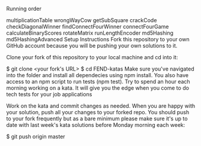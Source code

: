 Running order

multiplicationTable
wrongWayCow
getSubSquare
crackCode
checkDiagonalWinner
findConnectFourWinner
connectFourGame
calculateBinaryScores
rotateMatrix
runLengthEncoder
md5Hashing
md5HashingAdvanced
Setup Instructions
Fork this repository to your own GitHub account because you will be pushing your own solutions to it.

Clone your fork of this repository to your local machine and cd into it:

$ git clone <your fork's URL>
$ cd FEND-katas
Make sure you've navigated into the folder and install all dependecies using npm install. You also have access to an npm script to run tests (npm test). Try to spend an hour each morning working on a kata. It will give you the edge when you come to do tech tests for your job applications

Work on the kata and commit changes as needed. When you are happy with your solution, push all your changes to your forked repo. You should push to your fork frequently but as a bare minimum please make sure it's up to date with last week's kata solutions before Monday morning each week:

\$ git push origin master
